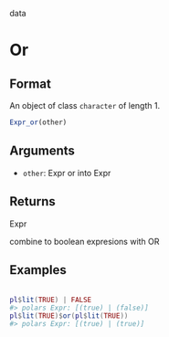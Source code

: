 data

# Or

## Format

An object of class `character` of length 1.

```r
Expr_or(other)
```

## Arguments

- `other`: Expr or into Expr

## Returns

Expr

combine to boolean expresions with OR

## Examples

<pre class='r-example'> <code> <span class='r-in'><span></span></span>
<span class='r-in'><span><span class='va'>pl</span><span class='op'>$</span><span class='fu'>lit</span><span class='op'>(</span><span class='cn'>TRUE</span><span class='op'>)</span> <span class='op'>|</span> <span class='cn'>FALSE</span></span></span>
<span class='r-out co'><span class='r-pr'>#&gt;</span> polars Expr: [(true) | (false)]</span>
<span class='r-in'><span><span class='va'>pl</span><span class='op'>$</span><span class='fu'>lit</span><span class='op'>(</span><span class='cn'>TRUE</span><span class='op'>)</span><span class='op'>$</span><span class='fu'>or</span><span class='op'>(</span><span class='va'>pl</span><span class='op'>$</span><span class='fu'>lit</span><span class='op'>(</span><span class='cn'>TRUE</span><span class='op'>)</span><span class='op'>)</span></span></span>
<span class='r-out co'><span class='r-pr'>#&gt;</span> polars Expr: [(true) | (true)]</span>
 </code></pre>